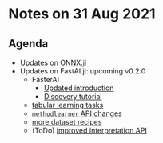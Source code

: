 # Notes on 31 Aug 2021

## Agenda

- Updates on [ONNX.jl](https://github.com/FluxML/ONNX.jl/issues/49#issuecomment-907713849)
- Updates on FastAI.jl: upcoming v0.2.0
  - FasterAI
    - [Updated introduction](https://fluxml.ai/FastAI.jl/dev/docs/introduction.md.html) 
    - [Discovery tutorial](https://fluxml.ai/FastAI.jl/dev/docs/discovery.md.html)
  - [tabular learning tasks](https://github.com/FluxML/FastAI.jl/pull/141)
  - [`methodlearner` API changes](https://github.com/FluxML/FastAI.jl/pull/164)
  - [more dataset recipes](https://github.com/FluxML/FastAI.jl/pull/163)
  - (ToDo) [improved interpretation API](https://github.com/FluxML/FastAI.jl/issues/154) 
